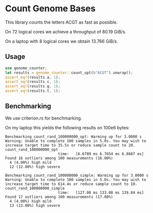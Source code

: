 # Count Genome Bases

This library counts the letters ACGT as fast as possible.

On 72 logical cores we achieve a throughput of 80.19 GiB/s.

On a laptop with 8 logical cores we obtain 13.766 GiB/s.

## Usage

```rust
use genome_counter;
let results = genome_counter::count_opt(b"ACGT").unwrap();
assert_eq!(results.a, 1);
assert_eq!(results.c, 1);
assert_eq!(results.g, 1);
assert_eq!(results.t, 1);
```

## Benchmarking

We use criterion.rs for benchmarking.

On my laptop this yields the following results on 100e6 bytes:

```
Benchmarking count_rand_100000000_opt: Warming up for 3.0000 s
Warning: Unable to complete 100 samples in 5.0s. You may wish to increase target time to 35.5s or reduce sample count to 20.
count_rand_100000000_opt                                                                             
                        time:   [6.6789 ms 6.7654 ms 6.8687 ms]
Found 16 outliers among 100 measurements (16.00%)
  4 (4.00%) high mild
  12 (12.00%) high severe

Benchmarking count_rand_100000000_simple: Warming up for 3.0000 s
Warning: Unable to complete 100 samples in 5.0s. You may wish to increase target time to 614.4s or reduce sample count to 10.
count_rand_100000000_simple                                                                             
                        time:   [127.08 ms 133.08 ms 139.84 ms]
Found 17 outliers among 100 measurements (17.00%)
  4 (4.00%) high mild
  13 (13.00%) high severe
```

